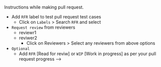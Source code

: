 Instructions while making pull request.

- Add `RFR` label to test pull request test cases
    - Click on `Labels` > Search `RFR` and select
- `Request review` from reviewers
    - reviewr1
    - reviwer2
        - Click on Reviewers > Select any reviewers from above options
- `Optional`
    - Add `RFR` [Read for reviw] or `WIP` [Work in progress] as per your pull request progress
 -->
